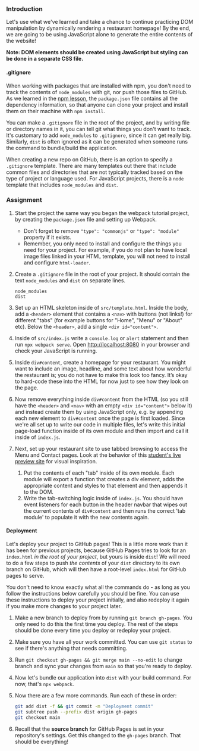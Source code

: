 ### Introduction

Let's use what we've learned and take a chance to continue practicing DOM manipulation by dynamically rendering a restaurant homepage! By the end, we are going to be using JavaScript alone to generate the entire contents of the website!

**Note: DOM elements should be created using JavaScript but styling can be done in a separate CSS file.**

<div class="lesson-note lesson-note--tip" markdown="1">

#### .gitignore

When working with packages that are installed with npm, you don't need to track the contents of `node_modules` with git, nor push those files to GitHub. As we learned in the [npm lesson](https://www.theodinproject.com/lessons/node-path-javascript-npm), the `package.json` file contains all the dependency information, so that anyone can clone your project and install them on their machine with `npm install`.

You can make a `.gitignore` file in the root of the project, and by writing file or directory names in it, you can tell git what things you don't want to track. It's customary to add `node_modules` to `.gitignore`, since it can get really big. Similarly, `dist` is often ignored as it can be generated when someone runs the command to bundle/build the application.

When creating a new repo on GitHub, there is an option to specify a `.gitignore` template.  There are many templates out there that include common files and directories that are not typically tracked based on the type of project or language used.  For JavaScript projects, there is a `node` template that includes `node_modules` and `dist`.

</div>

### Assignment

<div class="lesson-content__panel" markdown="1">

1. Start the project the same way you began the webpack tutorial project, by creating the `package.json` file and setting up Webpack.
    - Don't forget to remove `"type": "commonjs"` or `"type": "module"` property if it exists.
    - Remember, you only need to install and configure the things you need for your project. For example, if you do not plan to have local image files linked in your HTML template, you will not need to install and configure `html-loader`.
1. Create a `.gitignore` file in the root of your project. It should contain the text `node_modules` and `dist` on separate lines.

   ```text
   node_modules
   dist
   ```

1. Set up an HTML skeleton inside of `src/template.html`. Inside the body, add a `<header>` element that contains a `<nav>` with buttons (not links!) for different "tabs" (for example buttons for "Home", "Menu" or "About" etc). Below the `<header>`, add a single `<div id="content">`.
1. Inside of `src/index.js` write a `console.log` or `alert` statement and then run `npx webpack serve`. Open [http://localhost:8080](http://localhost:8080) in your browser and check your JavaScript is running.
1. Inside `div#content`, create a homepage for your restaurant. You might want to include an image, headline, and some text about how wonderful the restaurant is; you do not have to make this look too fancy. It’s okay to hard-code these into the HTML for now just to see how they look on the page.
1. Now remove everything inside `div#content` from the HTML (so you still have the `<header>` and `<nav>` with an empty `<div id="content">` below it) and instead create them by using JavaScript only, e.g. by appending each new element to `div#content` once the page is first loaded. Since we're all set up to write our code in multiple files, let's write this initial page-load function inside of its own module and then import and call it inside of `index.js`.
1. Next, set up your restaurant site to use tabbed browsing to access the Menu and Contact pages. Look at the behavior of this [student's live preview site](https://web.archive.org/web/20221024060550/https://eckben.github.io/bearysBreakfastBar/) for visual inspiration.
    1. Put the contents of each "tab" inside of its own module. Each module will export a function that creates a div element, adds the appropriate content and styles to that element and then appends it to the DOM.
    1. Write the tab-switching logic inside of `index.js`. You should have event listeners for each button in the header navbar that wipes out the current contents of `div#content` and then runs the correct 'tab module' to populate it with the new contents again.

#### Deployment

Let's deploy your project to GitHub pages! This is a little more work than it has been for previous projects, because GitHub Pages tries to look for an `index.html` *in the root of your project*, but yours is inside `dist`! We will need to do a few steps to push *the contents* of your `dist` directory to its own branch on GitHub, which will then have a root-level `index.html` for GitHub pages to serve.

You don't need to know exactly what all the commands do - as long as you follow the instructions below carefully you should be fine. You can use these instructions to deploy your project initially, and also redeploy it again if you make more changes to your project later.

1. Make a new branch to deploy from by running `git branch gh-pages`. You only need to do this the first time you deploy. The rest of the steps should be done every time you deploy or redeploy your project.
1. Make sure you have all your work committed. You can use `git status` to see if there's anything that needs committing.
1. Run `git checkout gh-pages && git merge main --no-edit` to change branch and sync your changes from `main` so that you're ready to deploy.
1. Now let's bundle our application into `dist` with your build command. For now, that's `npx webpack`.
1. Now there are a few more commands. Run each of these in order:

   ```bash
   git add dist -f && git commit -m "Deployment commit"
   git subtree push --prefix dist origin gh-pages
   git checkout main
   ```

1. Recall that the **source branch** for GitHub Pages is set in your repository's settings. Get this changed to the `gh-pages` branch. That should be everything!

</div>
